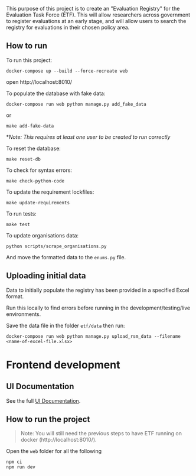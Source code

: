 This purpose of this project is to create an "Evaluation Registry" for the Evaluation Task Force (ETF). This will allow researchers across government to register evaluations at an early stage, and will allow users to search the registry for evaluations in their chosen policy area.

## How to run

To run this project:

    docker-compose up --build --force-recreate web

open http://localhost:8010/

To populate the database with fake data:

    docker-compose run web python manage.py add_fake_data

or

    make add-fake-data

\*_Note: This requires at least one user to be created to run correctly_

To reset the database:

    make reset-db

To check for syntax errors:

    make check-python-code

To update the requirement lockfiles:

    make update-requirements

To run tests:

    make test

To update organisations data:

    python scripts/scrape_organisations.py

And move the formatted data to the `enums.py` file.

## Uploading initial data

Data to initially populate the registry has been provided in a specified Excel format.

Run this locally to find errors before running in the development/testing/live environments.

Save the data file in the folder `etf/data` then run:

```
docker-compose run web python manage.py upload_rsm_data --filename <name-of-excel-file.xlsx>
```

# Frontend development

## UI Documentation

See the full [UI Documentation](https://i-dot-ai.github.io/etf/).

## How to run the project

> Note: You will still need the previous steps to have ETF running on docker (http://localhost:8010/).

Open the `web` folder for all the following

```
npm ci
npm run dev
```
